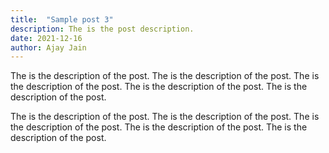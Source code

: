 ```yaml
---
title:  "Sample post 3"
description: The is the post description.
date: 2021-12-16
author: Ajay Jain
---
```


The is the description of the post. The is the description of the post. The is the description of the post. The is the description of the post. The is the description of the post.

The is the description of the post. The is the description of the post. The is the description of the post. The is the description of the post. The is the description of the post.